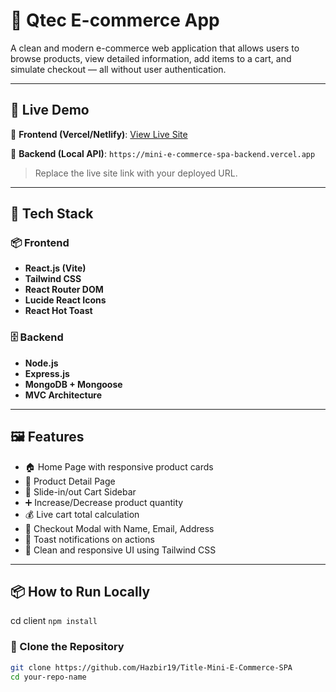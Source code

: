 # 🛒 Qtec E-commerce App

A clean and modern e-commerce web application that allows users to browse products, view detailed information, add items to a cart, and simulate checkout — all without user authentication.

---

## 🚀 Live Demo

🔗 **Frontend (Vercel/Netlify)**: [View Live Site](https://mini-e-commerce-spa-cilent.vercel.app)

🔗 **Backend (Local API)**: `https://mini-e-commerce-spa-backend.vercel.app`

> Replace the live site link with your deployed URL.

---

## 🧰 Tech Stack

### 📦 Frontend
- **React.js (Vite)**
- **Tailwind CSS**
- **React Router DOM**
- **Lucide React Icons**
- **React Hot Toast**

### 🗄️ Backend
- **Node.js**
- **Express.js**
- **MongoDB + Mongoose**
- **MVC Architecture**

---

## 🖼 Features

- 🏠 Home Page with responsive product cards  
- 📄 Product Detail Page  
- 🛒 Slide-in/out Cart Sidebar  
- ➕ Increase/Decrease product quantity  
- 💰 Live cart total calculation  
- 🧾 Checkout Modal with Name, Email, Address  
- 💬 Toast notifications on actions  
- 🧼 Clean and responsive UI using Tailwind CSS

---

## 📦 How to Run Locally
cd client
`npm install`

### 🔧 Clone the Repository

```bash
git clone https://github.com/Hazbir19/Title-Mini-E-Commerce-SPA
cd your-repo-name
